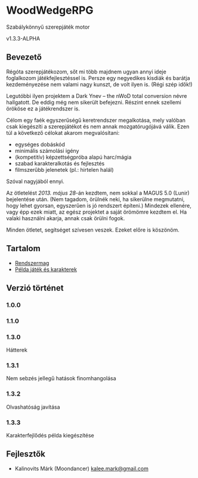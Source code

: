 # WoodWedgeRPG
Szabálykönnyű szerepjáték motor

v1.3.3-ALPHA

## Bevezető
Régóta szerepjátékozom, sőt mi több majdnem ugyan annyi ideje foglalkozom játékfejlesztéssel is. Persze egy negyedikes kisdiák és barátja kezdeményezése nem valami nagy kunszt, de volt ilyen is. (Régi szép idők!)


Legutóbbi ilyen projektem a Dark Ynev – the nWoD total conversion névre hallgatott. De eddig még nem sikerült befejezni. Részint ennek szellemi örököse ez a játékrendszer is.


Célom egy faék egyszerűségű keretrendszer megalkotása, mely valóban csak kiegészíti a szerepjátékot és nem annak mozgatórugójává válik. Ezen túl a következő célokat akarom megvalósítani:
- egységes dobáskód
- minimális számolási igény
- (kompetitív) képzettségpróba alapú harc/mágia
- szabad karakteralkotás és fejlesztés
- filmszerűbb jelenetek (pl.: hirtelen halál)

Szóval nagyjából ennyi.


Az ötletelést _2013. május 28_-án kezdtem, nem sokkal a MAGUS 5.0 (Lunir) bejelentése után. (Nem tagadom, örülnék neki, ha sikerülne megmutatni, hogy lehet gyorsan, egyszerűen is jó rendszert építeni.) Mindezek ellenére, vagy épp ezek miatt, az egész projektet a saját örömömre kezdtem el. Ha valaki használni akarja, annak csak örülni fogok.


Minden ötletet, segítséget szívesen veszek. Ezeket előre is köszönöm.

## Tartalom
- [Rendszermag](./Core.md)
- [Példa játék és karakterek](./Examples.md)

## Verzió történet

### 1.0.0
### 1.1.0
### 1.3.0
Hátterek
### 1.3.1
Nem sebzés jellegű hatások finomhangolása
### 1.3.2
Olvashatóság javítása
### 1.3.3
Karakterfejlődés példa kiegészítése

## Fejlesztők
- Kalinovits Márk (Moondancer) kalee.mark@gmail.com
